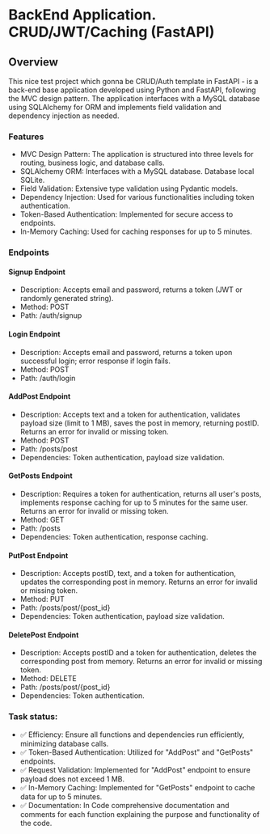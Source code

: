 # BackEnd Application. CRUD/JWT/Caching (FastAPI)

## Overview
This nice test project which gonna be CRUD/Auth template in FastAPI - is a back-end base application developed 
using Python and FastAPI, following the MVC design pattern. 
The application interfaces with a MySQL database using SQLAlchemy for ORM and implements field validation 
and dependency injection as needed.

### Features
* MVC Design Pattern: The application is structured into three levels for routing, business logic, and database calls.
* SQLAlchemy ORM: Interfaces with a MySQL database. Database local SQLite.
* Field Validation: Extensive type validation using Pydantic models.
* Dependency Injection: Used for various functionalities including token authentication.
* Token-Based Authentication: Implemented for secure access to endpoints.
* In-Memory Caching: Used for caching responses for up to 5 minutes.

### Endpoints
#### Signup Endpoint
* Description: Accepts email and password, returns a token (JWT or randomly generated string).
* Method: POST
* Path: /auth/signup
#### Login Endpoint
* Description: Accepts email and password, returns a token upon successful login; error response if login fails.
* Method: POST
* Path: /auth/login
#### AddPost Endpoint
* Description: Accepts text and a token for authentication, validates payload size (limit to 1 MB), saves the post in memory, returning postID. Returns an error for invalid or missing token.
* Method: POST
* Path: /posts/post
* Dependencies: Token authentication, payload size validation.
#### GetPosts Endpoint
* Description: Requires a token for authentication, returns all user's posts, implements response caching for up to 5 minutes for the same user. Returns an error for invalid or missing token.
* Method: GET
* Path: /posts
* Dependencies: Token authentication, response caching.
#### PutPost Endpoint
* Description: Accepts postID, text, and a token for authentication, updates the corresponding post in memory. Returns an error for invalid or missing token.
* Method: PUT
* Path: /posts/post/{post_id}
* Dependencies: Token authentication, payload size validation.
#### DeletePost Endpoint
* Description: Accepts postID and a token for authentication, deletes the corresponding post from memory. Returns an error for invalid or missing token.
* Method: DELETE
* Path: /posts/post/{post_id}
* Dependencies: Token authentication.

### Task status:
* ✅ Efficiency: Ensure all functions and dependencies run efficiently, minimizing database calls. 
* ✅ Token-Based Authentication: Utilized for "AddPost" and "GetPosts" endpoints.
* ✅ Request Validation: Implemented for "AddPost" endpoint to ensure payload does not exceed 1 MB.
* ✅ In-Memory Caching: Implemented for "GetPosts" endpoint to cache data for up to 5 minutes.
* ✅ Documentation: In Code comprehensive documentation and comments for each function explaining the purpose and functionality of the code.

